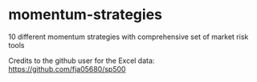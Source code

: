 # momentum-strategies
10 different momentum strategies with comprehensive set of market risk tools


Credits to the github user for the Excel data: https://github.com/fja05680/sp500
